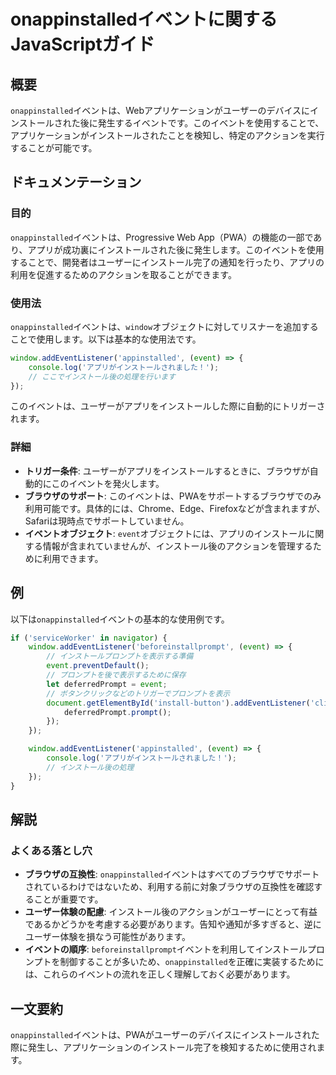 <!--
Meta Description: # onappinstalledイベントに関するJavaScriptガイド ## 概要 `onappinstalled`イベントは、Webアプリケーションがユーザーのデバイスにインストールされた後に発生するイベントです。このイベントを使用することで、アプリケーションがインストールされたことを検知し、...
Meta Keywords: onappinstalled, event, イベントは, window, addeventlistener
-->

# onappinstalledイベントに関するJavaScriptガイド

## 概要
`onappinstalled`イベントは、Webアプリケーションがユーザーのデバイスにインストールされた後に発生するイベントです。このイベントを使用することで、アプリケーションがインストールされたことを検知し、特定のアクションを実行することが可能です。

## ドキュメンテーション
### 目的
`onappinstalled`イベントは、Progressive Web App（PWA）の機能の一部であり、アプリが成功裏にインストールされた後に発生します。このイベントを使用することで、開発者はユーザーにインストール完了の通知を行ったり、アプリの利用を促進するためのアクションを取ることができます。

### 使用法
`onappinstalled`イベントは、`window`オブジェクトに対してリスナーを追加することで使用します。以下は基本的な使用法です。

```javascript
window.addEventListener('appinstalled', (event) => {
    console.log('アプリがインストールされました！');
    // ここでインストール後の処理を行います
});
```

このイベントは、ユーザーがアプリをインストールした際に自動的にトリガーされます。

### 詳細
- **トリガー条件**: ユーザーがアプリをインストールするときに、ブラウザが自動的にこのイベントを発火します。
- **ブラウザのサポート**: このイベントは、PWAをサポートするブラウザでのみ利用可能です。具体的には、Chrome、Edge、Firefoxなどが含まれますが、Safariは現時点でサポートしていません。
- **イベントオブジェクト**: `event`オブジェクトには、アプリのインストールに関する情報が含まれていませんが、インストール後のアクションを管理するために利用できます。

## 例
以下は`onappinstalled`イベントの基本的な使用例です。

```javascript
if ('serviceWorker' in navigator) {
    window.addEventListener('beforeinstallprompt', (event) => {
        // インストールプロンプトを表示する準備
        event.preventDefault();
        // プロンプトを後で表示するために保存
        let deferredPrompt = event;
        // ボタンクリックなどのトリガーでプロンプトを表示
        document.getElementById('install-button').addEventListener('click', () => {
            deferredPrompt.prompt();
        });
    });

    window.addEventListener('appinstalled', (event) => {
        console.log('アプリがインストールされました！');
        // インストール後の処理
    });
}
```

## 解説
### よくある落とし穴
- **ブラウザの互換性**: `onappinstalled`イベントはすべてのブラウザでサポートされているわけではないため、利用する前に対象ブラウザの互換性を確認することが重要です。
- **ユーザー体験の配慮**: インストール後のアクションがユーザーにとって有益であるかどうかを考慮する必要があります。告知や通知が多すぎると、逆にユーザー体験を損なう可能性があります。
- **イベントの順序**: `beforeinstallprompt`イベントを利用してインストールプロンプトを制御することが多いため、`onappinstalled`を正確に実装するためには、これらのイベントの流れを正しく理解しておく必要があります。

## 一文要約
`onappinstalled`イベントは、PWAがユーザーのデバイスにインストールされた際に発生し、アプリケーションのインストール完了を検知するために使用されます。